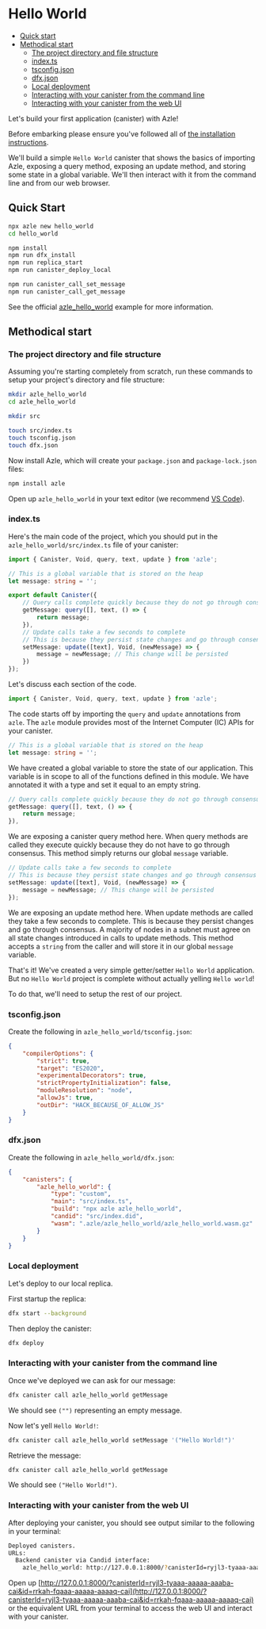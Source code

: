 # Hello World

-   [Quick start](#quick-start)
-   [Methodical start](#slow-start)
    -   [The project directory and file structure](#the-project-directory-and-file-structure)
    -   [index.ts](#indexts)
    -   [tsconfig.json](#tsconfigjson)
    -   [dfx.json](#dfxjson)
    -   [Local deployment](#local-deployment)
    -   [Interacting with your canister from the command line](#interacting-with-your-canister-from-the-command-line)
    -   [Interacting with your canister from the web UI](#interacting-with-your-canister-from-the-web-ui)

Let's build your first application (canister) with Azle!

Before embarking please ensure you've followed all of [the installation instructions](./installation.md).

We'll build a simple `Hello World` canister that shows the basics of importing Azle, exposing a query method, exposing an update method, and storing some state in a global variable. We'll then interact with it from the command line and from our web browser.

## Quick Start

```bash
npx azle new hello_world
cd hello_world

npm install
npm run dfx_install
npm run replica_start
npm run canister_deploy_local

npm run canister_call_set_message
npm run canister_call_get_message
```

See the official [azle_hello_world](https://github.com/demergent-labs/azle_hello_world) example for more information.

## Methodical start

### The project directory and file structure

Assuming you're starting completely from scratch, run these commands to setup your project's directory and file structure:

```bash
mkdir azle_hello_world
cd azle_hello_world

mkdir src

touch src/index.ts
touch tsconfig.json
touch dfx.json
```

Now install Azle, which will create your `package.json` and `package-lock.json` files:

```bash
npm install azle
```

Open up `azle_hello_world` in your text editor (we recommend [VS Code](https://code.visualstudio.com/)).

### index.ts

Here's the main code of the project, which you should put in the `azle_hello_world/src/index.ts` file of your canister:

```typescript
import { Canister, Void, query, text, update } from 'azle';

// This is a global variable that is stored on the heap
let message: string = '';

export default Canister({
    // Query calls complete quickly because they do not go through consensus
    getMessage: query([], text, () => {
        return message;
    }),
    // Update calls take a few seconds to complete
    // This is because they persist state changes and go through consensus
    setMessage: update([text], Void, (newMessage) => {
        message = newMessage; // This change will be persisted
    })
});
```

Let's discuss each section of the code.

```typescript
import { Canister, Void, query, text, update } from 'azle';
```

The code starts off by importing the `query` and `update` annotations from `azle`. The `azle` module provides most of the Internet Computer (IC) APIs for your canister.

```typescript
// This is a global variable that is stored on the heap
let message: string = '';
```

We have created a global variable to store the state of our application. This variable is in scope to all of the functions defined in this module. We have annotated it with a type and set it equal to an empty string.

```typescript
// Query calls complete quickly because they do not go through consensus
getMessage: query([], text, () => {
    return message;
}),
```

We are exposing a canister query method here. When query methods are called they execute quickly because they do not have to go through consensus. This method simply returns our global `message` variable.

```typescript
// Update calls take a few seconds to complete
// This is because they persist state changes and go through consensus
setMessage: update([text], Void, (newMessage) => {
    message = newMessage; // This change will be persisted
});
```

We are exposing an update method here. When update methods are called they take a few seconds to complete. This is because they persist changes and go through consensus. A majority of nodes in a subnet must agree on all state changes introduced in calls to update methods. This method accepts a `string` from the caller and will store it in our global `message` variable.

That's it! We've created a very simple getter/setter `Hello World` application. But no `Hello World` project is complete without actually yelling `Hello world`!

To do that, we'll need to setup the rest of our project.

### tsconfig.json

Create the following in `azle_hello_world/tsconfig.json`:

```json
{
    "compilerOptions": {
        "strict": true,
        "target": "ES2020",
        "experimentalDecorators": true,
        "strictPropertyInitialization": false,
        "moduleResolution": "node",
        "allowJs": true,
        "outDir": "HACK_BECAUSE_OF_ALLOW_JS"
    }
}
```

### dfx.json

Create the following in `azle_hello_world/dfx.json`:

```json
{
    "canisters": {
        "azle_hello_world": {
            "type": "custom",
            "main": "src/index.ts",
            "build": "npx azle azle_hello_world",
            "candid": "src/index.did",
            "wasm": ".azle/azle_hello_world/azle_hello_world.wasm.gz"
        }
    }
}
```

### Local deployment

Let's deploy to our local replica.

First startup the replica:

```bash
dfx start --background
```

Then deploy the canister:

```bash
dfx deploy
```

### Interacting with your canister from the command line

Once we've deployed we can ask for our message:

```bash
dfx canister call azle_hello_world getMessage
```

We should see `("")` representing an empty message.

Now let's yell `Hello World!`:

```bash
dfx canister call azle_hello_world setMessage '("Hello World!")'
```

Retrieve the message:

```bash
dfx canister call azle_hello_world getMessage
```

We should see `("Hello World!")`.

### Interacting with your canister from the web UI

After deploying your canister, you should see output similar to the following in your terminal:

```bash
Deployed canisters.
URLs:
  Backend canister via Candid interface:
    azle_hello_world: http://127.0.0.1:8000/?canisterId=ryjl3-tyaaa-aaaaa-aaaba-cai&id=rrkah-fqaaa-aaaaa-aaaaq-cai
```

Open up [http://127.0.0.1:8000/?canisterId=ryjl3-tyaaa-aaaaa-aaaba-cai&id=rrkah-fqaaa-aaaaa-aaaaq-cai](http://127.0.0.1:8000/?canisterId=ryjl3-tyaaa-aaaaa-aaaba-cai&id=rrkah-fqaaa-aaaaa-aaaaq-cai) or the equivalent URL from your terminal to access the web UI and interact with your canister.
